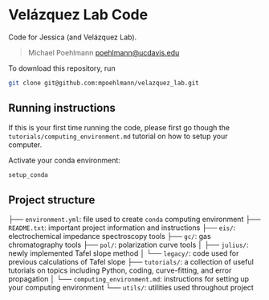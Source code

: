 # Velázquez Lab Code
Code for Jessica (and Velázquez Lab).

> Michael Poehlmann
> poehlmann@ucdavis.edu

To download this repository, run
```bash
git clone git@github.com:mpoehlmann/velazquez_lab.git
```

## Running instructions
If this is your first time running the code, please first go though the ``tutorials/computing_environment.md`` tutorial on how to setup your computer.

Activate your conda environment:
```bash
setup_conda
```

## Project structure
├── ``environment.yml``: file used to create ``conda`` computing environment
├── ``README.txt``: important project information and instructions
├── ``eis/``: electrochemical impedance spectroscopy tools
├── ``gc/``: gas chromatography tools
├── ``pol/``: polarization curve tools
│   ├── ``julius/``: newly implemented Tafel slope method
│   └── ``legacy/``: code used for previous calculations of Tafel slope
├── ``tutorials/``: a collection of useful tutorials on topics including Python, coding, curve-fitting, and error propagation
│   └── ``computing_environment.md``: instructions for setting up your computing environment
└── ``utils/``: utilities used throughout project